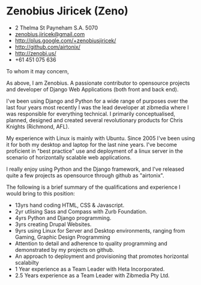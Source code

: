 # Zenobius Jiricek (Zeno)

* 2 Thelma St Payneham S.A. 5070
* zenobius.jiricek@gmail.com
* http://plus.google.com/+zenobiusjiricek/
* http://github.com/airtonix/
* http://zenobi.us/
* +61 451 075 636


To whom it may concern,

As above, I am Zenobius. A passionate contributor to opensource projects and developer of
Django Web Applications (both front and back end).


I've been using Django and Python for a wide range of purposes over the last four years
most recently I was the lead developer at zibmedia where I was responsible for everything
technical. I primarily conceptualised, planned, designed and created several revolutionary
products for Chris Knights (Richmond, AFL).

My experience with Linux is mainly with Ubuntu. Since 2005 I've been using it for
both my desktop and laptop for the last nine years. I've become proficient in
"best practice" use and deployment of a linux server in the scenario of horizontally scalable
web applications.


I really enjoy using Python and the Django framework, and I've released quite a few
projects as opensource through github as "airtonix".



The following is a brief summary of the qualifications and experience I would
bring to this position:
* 13yrs hand coding HTML, CSS & Javascript.
* 2yr utlising Sass and Compass with Zurb Foundation.
* 4yrs Python and Django programming.
* 3yrs creating Drupal Websites.
* 9yrs using Linux for Server and Desktop environments, ranging from Gaming, Graphic Design
Programming
* Attention to detail and adherence to quality programming and demonstrated by my
projects on github.
* An approach to deployment and provisioning that promotes horizontal scalabilty
* 1 Year experience as a Team Leader with Heta Incorporated.
* 2.5 Years experience as a Team Leader with Zibmedia Pty Ltd.
